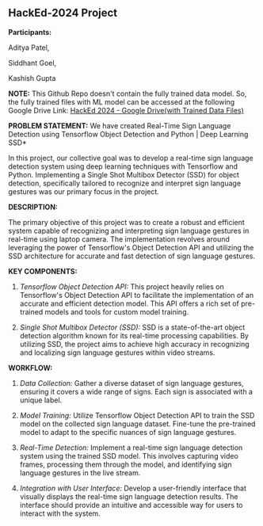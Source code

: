 ## HackEd-2024 Project
**Participants:**

Aditya Patel,

Siddhant Goel,

Kashish Gupta




**NOTE:**
This Github Repo doesn't contain the fully trained data model. So, the fully trained files with ML model can be accessed at the following Google Drive Link:
[HackEd 2024 - Google Drive(with Trained Data Files)](https://bit.ly/HackEd_2024_Google_Drive_Trained_Data)

**PROBLEM STATEMENT:**
We have created Real-Time Sign Language Detection using Tensorflow Object Detection and Python | Deep Learning SSD*

In this project, our collective goal was to develop a real-time sign language detection system using deep learning techniques with Tensorflow and Python. Implementing a Single Shot Multibox Detector (SSD) for object detection, specifically tailored to recognize and interpret sign language gestures was our primary focus in the project.




**DESCRIPTION:**

The primary objective of this project was to create a robust and efficient system capable of recognizing and interpreting sign language gestures in real-time using laptop camera. The implementation revolves around leveraging the power of Tensorflow's Object Detection API and utilizing the SSD architecture for accurate and fast detection of sign language gestures.




**KEY COMPONENTS:**

1. *Tensorflow Object Detection API:* This project heavily relies on Tensorflow's Object Detection API to facilitate the implementation of an accurate and efficient detection model. This API offers a rich set of pre-trained models and tools for custom model training.

2. *Single Shot Multibox Detector (SSD):* SSD is a state-of-the-art object detection algorithm known for its real-time processing capabilities. By utilizing SSD, the project aims to achieve high accuracy in recognizing and localizing sign language gestures within video streams.




**WORKFLOW:**

1. *Data Collection:* Gather a diverse dataset of sign language gestures, ensuring it covers a wide range of signs. Each sign is associated with a unique label.

2. *Model Training:* Utilize Tensorflow Object Detection API to train the SSD model on the collected sign language dataset. Fine-tune the pre-trained model to adapt to the specific nuances of sign language gestures.

3. *Real-Time Detection:* Implement a real-time sign language detection system using the trained SSD model. This involves capturing video frames, processing them through the model, and identifying sign language gestures in the live stream.

4. *Integration with User Interface:* Develop a user-friendly interface that visually displays the real-time sign language detection results. The interface should provide an intuitive and accessible way for users to interact with the system.

